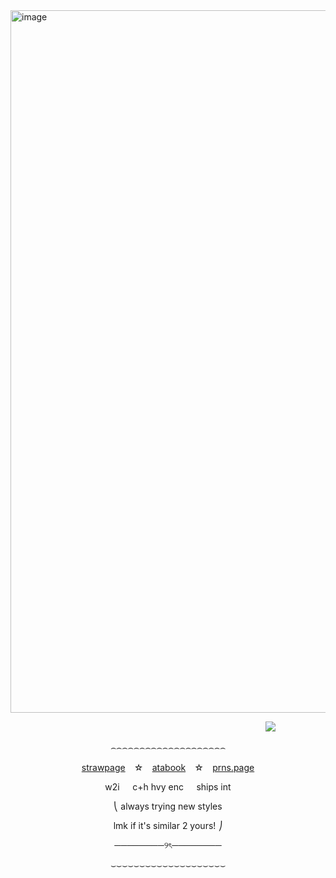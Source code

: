 <img width="1199" height="1124" alt="image" src="https://github.com/user-attachments/assets/b8fffada-480a-4319-a13f-8393e8ddc702" />















⠀ ⠀ ⠀ ⠀ ⠀ ⠀ ⠀ ⠀ ⠀ ⠀ ⠀ ⠀ ⠀ ⠀ ⠀ ⠀ ⠀ ⠀ ⠀ ⠀ ⠀ ⠀ ⠀ ⠀ ⠀ ⠀ ⠀ ⠀ ⠀![](https://komarev.com/ghpvc/?username=cemetery-girl&color=000000&style=plastic&label=⎝+nightshades+🪻)



<p align="center">
  ⌢⌢⌢⌢⌢⌢⌢⌢⌢⌢⌢⌢⌢⌢⌢⌢⌢⌢⌢⌢
</p>

<p align="center">
  <a href=https://cemetery-girl.straw.page/>strawpage</a>⠀ ☆⠀ <a href=https://vixxie.atabook.org/>atabook</a>⠀ ☆⠀ <a href=https://en.pronouns.page/@tuxkitty>prns.page</a>
</p>

<p align="center">
  w2i⠀⠀c+h hvy enc⠀⠀ships int
</p>
<p align="center">
  ⎝ always trying new styles
</p>
<p align="center">
  lmk if it's similar 2 yours! ⎠
</p>

<p align="center">
  ────────୨ৎ────────
</p>

<p align="center">
  ⌣⌣⌣⌣⌣⌣⌣⌣⌣⌣⌣⌣⌣⌣⌣⌣⌣⌣⌣⌣
</p>
